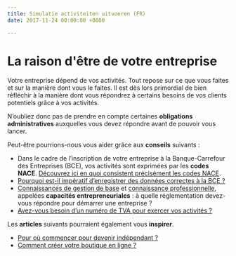 ```yaml
---
title: Simulatie activiteiten uitvoeren (FR)
date: 2017-11-24 00:00:00 +0000

---
```

# La raison d'être de votre entreprise

Votre entreprise dépend de vos activités. Tout repose sur ce que vous faites et sur la manière dont vous le faites. Il est dès lors primordial de bien réfléchir à la manière dont vous répondrez à certains besoins de vos clients potentiels grâce à vos activités.

N’oubliez donc pas de prendre en compte certaines **obligations administratives** auxquelles vous devez répondre avant de pouvoir vous lancer.

Peut-être pourrions-nous vous aider grâce aux **conseils** suivants :

* Dans le cadre de l’inscription de votre entreprise à la Banque-Carrefour des Entreprises (BCE), vos activités  sont exprimées par les **codes** **NACE**. [Découvrez ici en quoi consistent précisément les codes NACE](https://www.xerius.be/codes-nacebel-pour-enregistrer-vos-activites-a-la-bce).
* [Pourquoi est-il impératif d’enregistrer des données correctes à la BCE ?](http://blog.xerius.be/independants/entrer-des-donnees-dentreprise-correctes-a-la-bce-un-imperatif)
* [Connaissances de gestion de base](https://www.xerius.be/fr-be/je-demarre/entreprise-personne-physique/gestion-connaissances-professionnelles) et [connaissance professionnelle](https://www.xerius.be/fr-be/je-demarre/entreprise-personne-physique/gestion-connaissances-professionnelles), appelées **capacités entrepreneuriales** : à quelle réglementation devez-vous répondre pour démarrer une entreprise ?
* [Avez-vous besoin d’un numéro de TVA pour exercer vos activités ?](https://www.xerius.be/la-tva-pour-les-debutants-que-faut-il-savoir)

Les **articles** suivants pourraient également vous **inspirer**.

* [Pour où commencer pour devenir indépendant ?](https://www.xerius.be/fr-be/je-demarre/devenir-independant)
* [Comment  créer votre boutique en ligne ?](https://blog.xerius.be/debutant/creer-sa-boutique-en-ligne-par-ou-commencer)